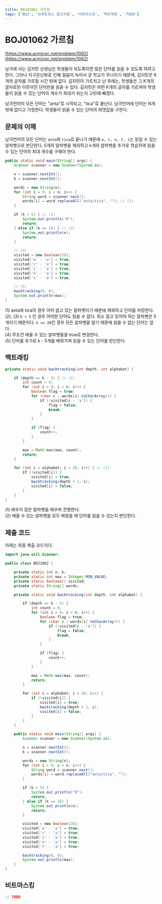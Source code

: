 ```yaml
---
title: BOJ01062 가르침
tags: ['BOJ', '브루트포스 알고리즘', '비트마스킹', '백트래킹', 'TODO']
---
```


# BOJ01062 가르침

[https://www.acmicpc.net/problem/1062](https://www.acmicpc.net/problem/1062)

남극에 사는 김지민 선생님은 학생들이 되도록이면 많은 단어를 읽을 수 있도록 하려고 한다. 그러나 지구온난화로 인해 얼음이 녹아서 곧 학교가 무너지기 때문에, 김지민은 K개의 글자를 가르칠 시간 밖에 없다. 김지민이 가르치고 난 후에는, 학생들은 그 K개의 글자로만 이루어진 단어만을 읽을 수 있다. 김지민은 어떤 K개의 글자를 가르쳐야 학생들이 읽을 수 있는 단어의 개수가 최대가 되는지 고민에 빠졌다.

남극언어의 모든 단어는 "anta"로 시작되고, "tica"로 끝난다. 남극언어에 단어는 N개 밖에 없다고 가정한다. 학생들이 읽을 수 있는 단어의 최댓값을 구한다.

## 문제의 이해

남극언어의 모든 단어는 `anta`와 `tica`로 끝나기 때문에 `a, c, n, t, i`는 읽일 수 있는 알파벳으로 판단한다. 5개의 알파벳을 제외하고 k개의 알파벳을 추가로 학습하여 읽을 수 있는 단어의 최대 개수를 구해야 한다.

```java
public static void main(String[] args) {
    Scanner scanner = new Scanner(System.in);

    n = scanner.nextInt();
    k = scanner.nextInt();

    words = new String[n];
    for (int i = 0; i < n; i++) {
        String word = scanner.next();
        words[i] = word.replaceAll("anta|tica", ""); // (1)
    }

    if (k < 5) { // (2)
        System.out.println("0");
        return;
    } else if (k == 26) { // (3)
        System.out.println(n);
        return;
    }

    // (4)
    visited = new boolean[26];
    visited['a' - 'a'] = true;
    visited['c' - 'a'] = true;
    visited['i' - 'a'] = true;
    visited['n' - 'a'] = true;
    visited['t' - 'a'] = true;

    // (5)
    backtracking(0, 0);
    System.out.println(max);
}
```

(1) anta와 tica의 경우 이미 알고 있는 알파벳이기 때문에 제외하고 단어를 저장한다. <br>
(2), (3) `k < 5` 인 경우 어떠한 단어도 읽을 수 없다. 최소 알고 있어야 하는 알파벳은 5개이기 때문이다. `k == 26`인 경우 모든 알파벳을 알기 때문에 읽을 수 없는 단어는 없다. <br>
(4) 무조건 배울 수 있는 알파벳들을 true로 변경한다. <br>
(5) 단어를 추가로 k - 5개를 배워가며 읽을 수 있는 단어를 판단한다. <br>

## 백트래킹

```java
private static void backtracking(int depth, int alphabet) {

    if (depth == k - 5) { // (2)
        int count = 0;
        for (int i = 0; i < n; i++) {
            boolean flag = true;
            for (char c : words[i].toCharArray()) {
                if (!visited[c - 'a']) {
                    flag = false;
                    break;
                }
            }

            if (flag) {
                count++;
            }
        }

        max = Math.max(max, count);
        return;
    }

    for (int i = alphabet; i < 26; i++) { // (1)
        if (!visited[i]) {
            visited[i] = true;
            backtracking(depth + 1, i);
            visited[i] = false;
        }
    }
}
```

(1) 배우지 않은 알파벳을 배우며 진행한다. <br>
(2) 배울 수 있는 알파벳을 모두 배웠을 때 단어를 읽을 수 있는지 판단한다. <br>

## 제출 코드

아래는 최종 제출 코드이다.

```java
import java.util.Scanner;

public class BOJ1062 {

    private static int n, k;
    private static int max = Integer.MIN_VALUE;
    private static boolean[] visited;
    private static String[] words;

    private static void backtracking(int depth, int alphabet) {

        if (depth == k - 5) {
            int count = 0;
            for (int i = 0; i < n; i++) {
                boolean flag = true;
                for (char c : words[i].toCharArray()) {
                    if (!visited[c - 'a']) {
                        flag = false;
                        break;
                    }
                }

                if (flag) {
                    count++;
                }
            }

            max = Math.max(max, count);
            return;
        }

        for (int i = alphabet; i < 26; i++) {
            if (!visited[i]) {
                visited[i] = true;
                backtracking(depth + 1, i);
                visited[i] = false;
            }
        }
    }

    public static void main(String[] args) {
        Scanner scanner = new Scanner(System.in);

        n = scanner.nextInt();
        k = scanner.nextInt();

        words = new String[n];
        for (int i = 0; i < n; i++) {
            String word = scanner.next();
            words[i] = word.replaceAll("anta|tica", "");
        }

        if (k < 5) {
            System.out.println("0");
            return;
        } else if (k == 26) {
            System.out.println(n);
            return;
        }

        visited = new boolean[26];
        visited['a' - 'a'] = true;
        visited['c' - 'a'] = true;
        visited['i' - 'a'] = true;
        visited['n' - 'a'] = true;
        visited['t' - 'a'] = true;

        backtracking(0, 0);
        System.out.println(max);
    }
}
```

## 비트마스킹

```java
// TODO
```

<TagLinks />